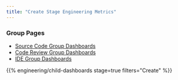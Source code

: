 ```yaml
---
title: "Create Stage Engineering Metrics"
---
```


### Group Pages

- [Source Code Group Dashboards](/handbook/engineering/metrics/dev/create/source-code)
- [Code Review Group Dashboards](/handbook/engineering/metrics/dev/create/code-review)
- [IDE Group Dashboards](/handbook/engineering/metrics/dev/create/ide)

{{% engineering/child-dashboards stage=true filters="Create" %}}
